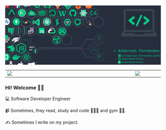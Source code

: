 ![capa github](capa_github.png)

<center>
  <table>
    <tr>
        <td><img width="400px" align="left" src="https://github-readme-stats.vercel.app/api/top-langs/?username=andersonfrfilho&hide=html,TeX,Jupyter%20Notebook&layout=compact&theme=merko" /></td>
        <td><img width="485px" align="left" src="https://github-readme-stats.vercel.app/api?username=andersonfrfilho&theme=merko"/></td>
    </tr>
  </table>
</center>

### Hi! Welcome 👨‍💻

💻 Software Developer Engineer

📹 Sometimes, they read, study and code 👨🏻‍💻 and gym 🏃🏻.

✍️ Sometimes I write on my project.
